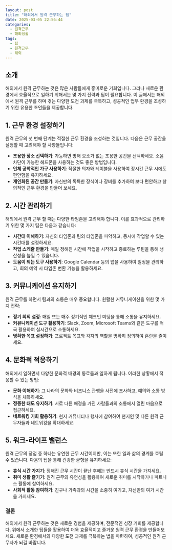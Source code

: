```yaml
---
layout: post
title: "해외에서 원격 근무하는 팁"
date: 2025-03-05 22:56:44
categories:
  - 원격근무
  - 해외생활
tags:
  - 팁
  - 원격근무
  - 해외
---
```


## 소개

해외에서 원격 근무하는 것은 많은 사람들에게 흥미로운 기회입니다. 그러나 새로운 환경에서 효율적으로 일하기 위해서는 몇 가지 전략과 팁이 필요합니다. 이 글에서는 해외에서 원격 근무를 하며 겪는 다양한 도전 과제를 극복하고, 성공적인 업무 환경을 조성하기 위한 유용한 조언들을 제공합니다.

## 1. 근무 환경 설정하기

원격 근무의 첫 번째 단계는 적절한 근무 환경을 조성하는 것입니다. 다음은 근무 공간을 설정할 때 고려해야 할 사항들입니다:

- **조용한 장소 선택하기**: 가능하면 방해 요소가 없는 조용한 공간을 선택하세요. 소음 차단이 가능한 헤드폰을 사용하는 것도 좋은 방법입니다.
- **인체 공학적인 가구 사용하기**: 적절한 의자와 테이블을 사용하여 장시간 근무 시에도 편안함을 유지하세요. 
- **개인화된 공간 만들기**: 자신만의 독특한 장식이나 장비를 추가하여 보다 편안하고 창의적인 근무 환경을 만들어 보세요.

## 2. 시간 관리하기

해외에서 원격 근무 할 때는 다양한 타임존을 고려해야 합니다. 이를 효과적으로 관리하기 위한 몇 가지 팁은 다음과 같습니다:

- **시간대 이해하기**: 자신의 타임존과 팀의 타임존을 파악하고, 동시에 작업할 수 있는 시간대를 설정하세요. 
- **작업 스케줄 만들기**: 매일 정해진 시간에 작업을 시작하고 종료하는 루틴을 통해 생산성을 높일 수 있습니다. 
- **도움이 되는 도구 사용하기**: Google Calendar 등의 앱을 사용하여 일정을 관리하고, 회의 예약 시 타임존 변환 기능을 활용하세요.

## 3. 커뮤니케이션 유지하기

원격 근무를 하면서 팀과의 소통은 매우 중요합니다. 원활한 커뮤니케이션을 위한 몇 가지 전략:

- **정기 회의 설정**: 매일 또는 매주 정기적인 체크인 미팅을 통해 소통을 유지하세요.
- **커뮤니케이션 도구 활용하기**: Slack, Zoom, Microsoft Teams와 같은 도구를 적극 활용하여 실시간으로 소통하세요. 
- **명확한 목표 설정하기**: 프로젝트 목표와 각자의 역할을 명확히 정의하여 혼란을 줄이세요.

## 4. 문화적 적응하기

해외에서 일하면서 다양한 문화적 배경의 동료들과 일하게 됩니다. 이러한 상황에서 적응할 수 있는 방법:

- **문화 이해하기**: 그 나라의 문화와 비즈니스 관행을 사전에 조사하고, 예의와 소통 방식을 체득하세요.
- **정중한 태도 유지하기**: 서로 다른 배경을 가진 사람들과의 소통에서 열린 마음으로 접근하세요.
- **네트워킹 기회 활용하기**: 현지 커뮤니티나 행사에 참여하여 현지인 및 다른 원격 근무자들과 네트워킹을 확대하세요.

## 5. 워크-라이프 밸런스

원격 근무의 장점 중 하나는 유연한 근무 시간이지만, 이는 또한 일과 삶의 경계를 흐릴 수 있습니다. 다음의 팁을 통해 건강한 균형을 유지하세요:

- **휴식 시간 가지기**: 정해진 근무 시간이 끝난 후에는 반드시 휴식 시간을 가지세요. 
- **취미 생활 즐기기**: 원격 근무의 유연성을 활용하여 새로운 취미를 시작하거나 피트니스 활동에 참여하세요. 
- **사회적 활동 참여하기**: 친구나 가족과의 시간을 소중히 여기고, 자신만의 여가 시간을 가지세요.

### 결론

해외에서 원격 근무하는 것은 새로운 경험을 제공하며, 전문적인 성장 기회를 제공합니다. 위에서 소개한 팁들을 활용하여 더욱 효율적이고 즐거운 원격 근무 환경을 만들어보세요. 새로운 환경에서의 다양한 도전 과제를 극복하는 법을 마련하여, 성공적인 원격 근무자가 되길 바랍니다.